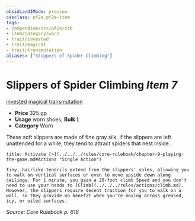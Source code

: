 ```yaml
---
obsidianUIMode: preview
cssclass: pf2e,pf2e-item
tags:
- compendium/src/pf2e/crb
- item/category/worn
- trait/invested
- trait/magical
- trait/transmutation
aliases: ["Slippers of Spider Climbing"]
---
```

# Slippers of Spider Climbing *Item 7*  
[invested](../../../rules/traits/invested.md)  [magical](../../../rules/traits/magical.md)  [transmutation](../../../rules/traits/transmutation.md)  

- **Price** 325 gp
- **Usage** worn shoes; **Bulk** L
- **Category** Worn

These soft slippers are made of fine gray silk. If the slippers are left unattended for a while, they tend to attract spiders that nest inside.

```ad-embed-ability
title: Activate [>](../../../rules/core-rulebook/chapter-9-playing-the-game.md#Actions "Single Action")

Tiny, hairlike tendrils extend from the slippers' soles, allowing you to walk on vertical surfaces or even to move upside down along ceilings. For 1 minute, you gain a 20-foot climb Speed and you don't need to use your hands to [Climb](../../../rules/actions/climb.md). However, the slippers require decent traction for you to walk on a wall, so they provide no benefit when you're moving across greased, icy, or oiled surfaces.
```

*Source: Core Rulebook p. 616*

